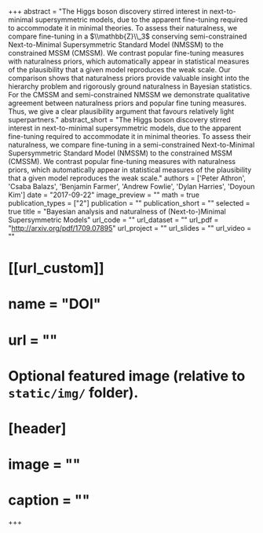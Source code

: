 
+++
abstract = "The Higgs boson discovery stirred interest in next-to-minimal supersymmetric models, due to the apparent fine-tuning required to accommodate it in minimal theories. To assess their naturalness, we compare fine-tuning in a $\\mathbb{Z}\\_3$ conserving semi-constrained Next-to-Minimal Supersymmetric Standard Model (NMSSM) to the constrained MSSM (CMSSM). We contrast popular fine-tuning measures with naturalness priors, which automatically appear in statistical measures of the plausibility that a given model reproduces the weak scale. Our comparison shows that naturalness priors provide valuable insight into the hierarchy problem and rigorously ground naturalness in Bayesian statistics. For the CMSSM and semi-constrained NMSSM we demonstrate qualitative agreement between naturalness priors and popular fine tuning measures. Thus, we give a clear plausibility argument that favours relatively light superpartners."
abstract_short = "The Higgs boson discovery stirred interest in next-to-minimal supersymmetric models, due to the apparent fine-tuning required to accommodate it in minimal theories. To assess their naturalness, we compare fine-tuning in a semi-constrained Next-to-Minimal Supersymmetric Standard Model (NMSSM) to the constrained MSSM (CMSSM). We contrast popular fine-tuning measures with naturalness priors, which automatically appear in statistical measures of the plausibility that a given model reproduces the weak scale."
authors = ['Peter Athron', 'Csaba Balazs', 'Benjamin Farmer', 'Andrew Fowlie', 'Dylan Harries', 'Doyoun Kim']
date = "2017-09-22"
image_preview = ""
math = true
publication_types = ["2"]
publication = ""
publication_short = ""
selected = true
title = "Bayesian analysis and naturalness of (Next-to-)Minimal Supersymmetric  Models"
url_code = ""
url_dataset = ""
url_pdf = "http://arxiv.org/pdf/1709.07895"
url_project = ""
url_slides = ""
url_video = ""

# [[url_custom]]
# name = "DOI"
# url = ""

# Optional featured image (relative to `static/img/` folder).
# [header]
# image = ""
# caption = ""
+++

